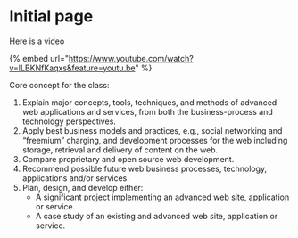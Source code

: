 # Initial page

Here is a video 

{% embed url="https://www.youtube.com/watch?v=lLBKNfKaqxs&feature=youtu.be" %}

Core concept for the class:

1. Explain major concepts, tools, techniques, and methods of advanced web applications and services, from both the business-process and technology perspectives. 
2. Apply best business models and practices, e.g., social networking and “freemium” charging, and development processes for the web including storage, retrieval and delivery of content on the web. 
3. Compare proprietary and open source web development. 
4. Recommend possible future web business processes, technology, applications and/or services. 
5. Plan, design, and develop either: 
   * A significant project implementing an advanced web site, application or service. 
   * A case study of an existing and advanced web site, application or service.

